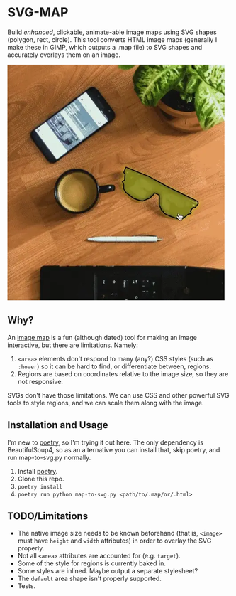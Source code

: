 # SVG-MAP

Build _enhanced_, clickable, animate-able image maps using SVG shapes (polygon,
rect, circle). This tool converts HTML image maps (generally I make these in
GIMP, which outputs a .map file) to SVG shapes and accurately overlays them on
an image.

![A simple demo of the SVG overlay.](./demo.webp)

## Why?

An [image map](https://developer.mozilla.org/en-US/docs/Web/HTML/Element/map) is
a fun (although dated) tool for making an image interactive, but there are
limitations. Namely:

1. `<area>` elements don't respond to many (any?) CSS styles (such as `:hover`)
   so it can be hard to find, or differentiate between, regions.
1. Regions are based on coordinates relative to the image size, so they are not
   responsive.

SVGs don't have those limitations. We can use CSS and other powerful SVG tools
to style regions, and we can scale them along with the image.

## Installation and Usage

I'm new to [poetry](https://python-poetry.org/docs/), so I'm trying it out here.
The only dependency is BeautifulSoup4, so as an alternative you can install
that, skip poetry, and run map-to-svg.py normally.

1. Install [poetry](https://python-poetry.org/docs/#installation).
1. Clone this repo.
1. `poetry install`
1. `poetry run python map-to-svg.py <path/to/.map/or/.html>`

## TODO/Limitations

- The native image size needs to be known beforehand (that is, `<image>` must
  have `height` and `width` attributes) in order to overlay the SVG properly.
- Not all `<area>` attributes are accounted for (e.g. `target`).
- Some of the style for regions is currently baked in.
- Some styles are inlined. Maybe output a separate stylesheet?
- The `default` area shape isn't properly supported.
- Tests.
